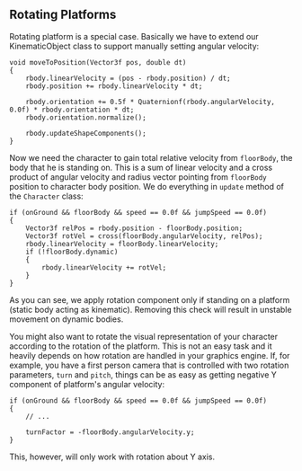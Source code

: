 Rotating Platforms
------------------
Rotating platform is a special case. Basically we have to extend our KinematicObject class to support manually setting angular velocity:

    void moveToPosition(Vector3f pos, double dt)
    {
        rbody.linearVelocity = (pos - rbody.position) / dt;
        rbody.position += rbody.linearVelocity * dt;

        rbody.orientation += 0.5f * Quaternionf(rbody.angularVelocity, 0.0f) * rbody.orientation * dt;
        rbody.orientation.normalize();

        rbody.updateShapeComponents();
    }

Now we need the character to gain total relative velocity from `floorBody`, the body that he is standing on. This is a sum of linear velocity and a cross product of angular velocity and radius vector pointing from `floorBody` position to character body position. We do everything in `update` method of the `Character` class:

    if (onGround && floorBody && speed == 0.0f && jumpSpeed == 0.0f)
    {
        Vector3f relPos = rbody.position - floorBody.position;
        Vector3f rotVel = cross(floorBody.angularVelocity, relPos);
        rbody.linearVelocity = floorBody.linearVelocity;
        if (!floorBody.dynamic)
        {
            rbody.linearVelocity += rotVel;
        }
    }
    
As you can see, we apply rotation component only if standing on a platform (static body acting as kinematic). Removing this check will result in unstable movement on dynamic bodies.

You might also want to rotate the visual representation of your character according to the rotation of the platform. This is not an easy task and it heavily depends on how rotation are handled in your graphics engine. If, for example, you have a first person camera that is controlled with two rotation parameters, `turn` and `pitch`, things can be as easy as getting negative Y component of platform's angular velocity:

    if (onGround && floorBody && speed == 0.0f && jumpSpeed == 0.0f)
    {
        // ...
        
        turnFactor = -floorBody.angularVelocity.y;
    }
    
This, however, will only work with rotation about Y axis.
